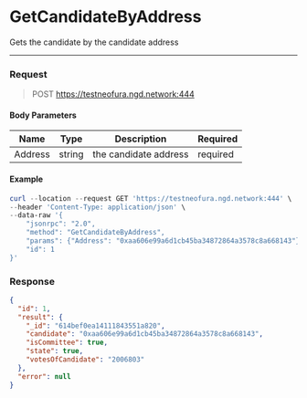 # GetCandidateByAddress
Gets the candidate by the candidate address
<hr>

### Request

> POST https://testneofura.ngd.network:444

#### Body Parameters

|    Name    | Type | Description | Required |
| ---------- | --- |    ------    | ----|
| Address      | string|  the candidate address| required |


#### Example
```powershell
curl --location --request GET 'https://testneofura.ngd.network:444' \
--header 'Content-Type: application/json' \
--data-raw '{
    "jsonrpc": "2.0",
    "method": "GetCandidateByAddress",
    "params": {"Address": "0xaa606e99a6d1cb45ba34872864a3578c8a668143"},
    "id": 1
}'
```
### Response
```json
{
  "id": 1,
  "result": {
    "_id": "614bef0ea14111843551a820",
    "candidate": "0xaa606e99a6d1cb45ba34872864a3578c8a668143",
    "isCommittee": true,
    "state": true,
    "votesOfCandidate": "2006803"
  },
  "error": null
}
```
